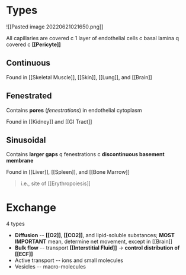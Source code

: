 # Types

![[Pasted image 20220621021650.png]]

All capillaries are covered c 1 layer of endothelial cells c basal lamina q covered c **[[Pericyte]]**

## Continuous
Found in [[Skeletal Muscle]], [[Skin]], [[Lung]], and [[Brain]]

## Fenestrated
Contains **pores** (*fenestrations*) in endothelial cytoplasm

Found in [[Kidney]] and [[GI Tract]] 

## Sinusoidal
Contains **larger gaps** q fenestrations c **discontinuous basement membrane**

Found in [[Liver]], [[Spleen]], and [[Bone Marrow]]
> i.e., site of [[Erythropoiesis]]

# Exchange
4 types
- **Diffusion** -- **[[O2]]**, **[[CO2]]**, and lipid-soluble substances; **MOST IMPORTANT** mean, determine net movement, except in [[Brain]]
- **Bulk flow** -- transport **[[Interstitial Fluid]]** → **control distribution of [[ECF]]**
- Active transport -- ions and small molecules
- Vesicles -- macro-molecules

